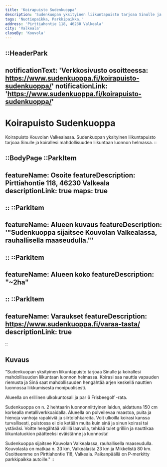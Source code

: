 ```yaml
---
title: 'Koirapuisto Sudenkuoppa'
description: 'Sudenkuopan yksityinen liikuntapuisto tarjoaa Sinulle ja koirallesi mahdollisuuden liikuntaan luonnon helmassa.'
tags: 'Nuotiopaikka, Parkkipaikka,'
address: 'Pirttiahontie 118, 46230 Valkeala'
city: 'Valkeala'
closeBy: 'Kouvola'
---
```


::HeaderPark
---
notificationText: 'Verkkosivusto osoitteessa: https://www.sudenkuoppa.fi/koirapuisto-sudenkuoppa/'
notificationLink: 'https://www.sudenkuoppa.fi/koirapuisto-sudenkuoppa/'
---
# Koirapuisto Sudenkuoppa
Koirapuisto Kouvolan Valkealassa. Sudenkuopan yksityinen liikuntapuisto tarjoaa Sinulle ja koirallesi mahdollisuuden liikuntaan luonnon helmassa.
::

::BodyPage
::ParkItem
---
featureName: Osoite
featureDescription: Pirttiahontie 118, 46230 Valkeala
descriptionLink: true
maps: true
---
::
::ParkItem
---
featureName: Alueen kuvaus
featureDescription: '"Sudenkuoppa sijaitsee Kouvolan Valkealassa, rauhallisella maaseudulla."'
---
::
::ParkItem
---
featureName: Alueen koko
featureDescription: "~2ha"
---
::
::ParkItem
---
featureName: Varaukset
featureDescription: https://www.sudenkuoppa.fi/varaa-tasta/
descriptionLink: true
---
::
## Kuvaus
"Sudenkuopan yksityinen liikuntapuisto tarjoaa Sinulle ja koirallesi mahdollisuuden liikuntaan luonnon helmassa. Koirasi saa nauttia vapauden riemusta ja Sinä saat mahdollisuuden hengähtää arjen keskellä nauttien luonnossa liikkumisesta monipuolisesti.

Alueella on erillinen ulkokuntosali ja par 6 Frisbeegolf -rata.

Sudenkuoppa on n. 2 hehtaarin luonnonniittyinen laidun, aidattuna 150 cm korkealla metalliverkkoaidalla. Alueella on polveilevaa maastoa, puita ja hienoja vanhoja rapakiviä ja siirtolohkareita. Voit ulkoilla koirasi kanssa turvallisesti, puistossa ei ole ketään muita kuin sinä ja sinun koirasi tai ystäväsi. Voitte hengähtää välillä laavulla, tehkää tulet grilliin ja nauttikaa liikuntatuokion päätteeksi eväistänne ja luonnosta!

Sudenkuoppa sijaitsee Kouvolan Valkealassa, rauhallisella maaseudulla. Kouvolasta on matkaa n. 33 km, Valkealasta 23 km ja Mikkelistä 80 km. Osoitteemme on Pirttiahontie 118, Valkeala. Paikanpäällä on P-merkitty parkkipaikka autoille."
::